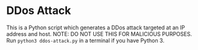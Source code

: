 # DDos Attack
This is a Python script which generates a DDos attack targeted at an IP address and host. NOTE: DO NOT USE THIS FOR MALICIOUS PURPOSES. Run `python3 ddos-attack.py` in a terminal if you have Python 3.
